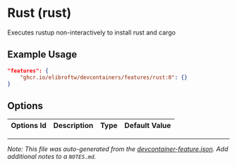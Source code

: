 
# Rust (rust)

Executes rustup non-interactively to install rust and cargo

## Example Usage

```json
"features": {
    "ghcr.io/elibroftw/devcontainers/features/rust:0": {}
}
```

## Options

| Options Id | Description | Type | Default Value |
|-----|-----|-----|-----|




---

_Note: This file was auto-generated from the [devcontainer-feature.json](https://github.com/elibroftw/devcontainers/blob/main/src/features/rust/devcontainer-feature.json).  Add additional notes to a `NOTES.md`._
